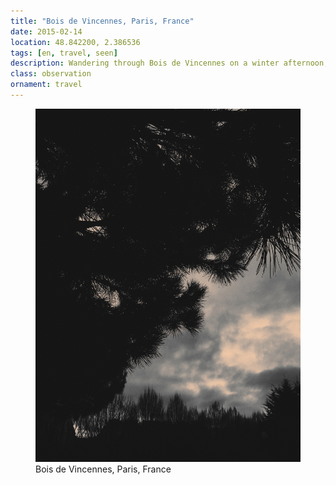 ```yaml
---
title: "Bois de Vincennes, Paris, France"
date: 2015-02-14
location: 48.842200, 2.386536
tags: [en, travel, seen]
description: Wandering through Bois de Vincennes on a winter afternoon, discovering moments of natural stillness within Paris's eastern forest parkland. 
class: observation
ornament: travel
---
```


<figure>
  <img src="/assets/img/2015-02-14-bois-de-vincennes-paris-france.jpeg" alt="Bois de Vincennes, Paris, France">
  <figcaption>Bois de Vincennes, Paris, France</figcaption>
</figure>
